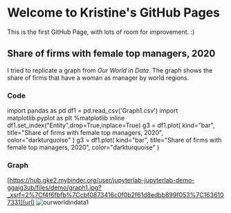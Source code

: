 # Welcome to Kristine's GitHub Pages

This is the first GitHub Page, with lots of room for improvement. :)

## Share of firms with female top managers, 2020

I tried to replicate a graph from _Our World in Data_. The graph shows the share of firms that have a woman as manager by world regions.

### Code
import pandas as pd
df1 = pd.read_csv('Graph1.csv')
import matplotlib.pyplot as plt
%matplotlib inline
df1.set_index("Entity",drop=True,inplace=True)
g3 = df1.plot(
    kind="bar",
    title="Share of firms with female top managers, 2020",
    color="darkturquoise"
)
g3 = df1.plot(
    kind="bar",
    title="Share of firms with female top managers, 2020",
    color="darkturquoise"
)

### Graph
[https://hub.gke2.mybinder.org/user/jupyterlab-jupyterlab-demo-ggaig3ub/files/demo/graph1.jpg?_xsrf=2%7Cf4f6fbfb%7Ccbf0873416c0f0b2f61d8edbb899f053%7C1636107331](url)
![ourworldindata1](https://user-images.githubusercontent.com/92977351/144602243-2982d86f-6aa3-4707-9b61-b6ae992d1c49.png)



